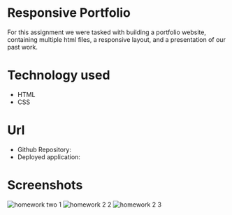# Responsive Portfolio
For this assignment we were tasked with building a portfolio website, containing multiple html files, a responsive layout, and a presentation of our past work. 

# Technology used 
  * HTML 
  * CSS 
  
 # Url 
  * Github Repository: 
  * Deployed application: 
  
 # Screenshots
 ![homework two 1 ](https://user-images.githubusercontent.com/70541910/106702519-ba079380-65a5-11eb-96e8-986520ca4fe4.png)
![homework 2 2 ](https://user-images.githubusercontent.com/70541910/106702525-bc69ed80-65a5-11eb-94fa-47e456252c70.png)
![homework 2 3 ](https://user-images.githubusercontent.com/70541910/106702532-be33b100-65a5-11eb-979e-d404e244f0ef.png)

